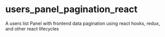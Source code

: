 # users_panel_pagination_react
A users list Panel with frontend data pagination using react hooks, redux, and other react lifecycles
